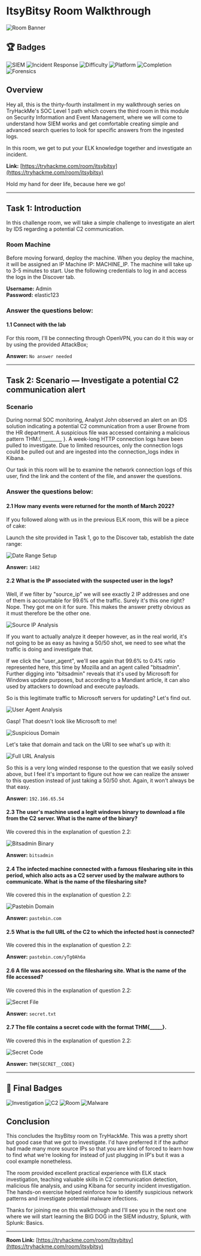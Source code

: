 # ItsyBitsy Room Walkthrough

![Room Banner](https://github.com/user-attachments/assets/ae854cb0-9925-46fa-b2f2-9913e8715883)

## 🏆 Badges
![SIEM](https://img.shields.io/badge/SIEM-ELK_Investigation-0078D6?style=for-the-badge&logo=elasticsearch&logoColor=white)
![Incident Response](https://img.shields.io/badge/Incident_Response-C2_Detection-00C800?style=for-the-badge&logo=shield&logoColor=white)
![Difficulty](https://img.shields.io/badge/Difficulty-Intermediate-FFA500?style=for-the-badge)
![Platform](https://img.shields.io/badge/Platform-TryHackMe-FF0000?style=for-the-badge&logo=tryhackme&logoColor=white)
![Completion](https://img.shields.io/badge/Completion-100%25-00FF00?style=for-the-badge)
![Forensics](https://img.shields.io/badge/Forensics-Network_Logs-800080?style=for-the-badge)

## Overview
Hey all, this is the thirty-fourth installment in my walkthrough series on TryHackMe's SOC Level 1 path which covers the third room in this module on Security Information and Event Management, where we will come to understand how SIEM works and get comfortable creating simple and advanced search queries to look for specific answers from the ingested logs.

In this room, we get to put your ELK knowledge together and investigate an incident.

**Link:** [https://tryhackme.com/room/itsybitsy](https://tryhackme.com/room/itsybitsy)

Hold my hand for deer life, because here we go!

---

## Task 1: Introduction

In this challenge room, we will take a simple challenge to investigate an alert by IDS regarding a potential C2 communication.

### Room Machine
Before moving forward, deploy the machine. When you deploy the machine, it will be assigned an IP Machine IP: MACHINE_IP. The machine will take up to 3-5 minutes to start. Use the following credentials to log in and access the logs in the Discover tab.

**Username:** Admin  
**Password:** elastic123

### Answer the questions below:

#### 1.1 Connect with the lab
For this room, I'll be connecting through OpenVPN, you can do it this way or by using the provided AttackBox;

**Answer:** `No answer needed`

---

## Task 2: Scenario — Investigate a potential C2 communication alert

### Scenario
During normal SOC monitoring, Analyst John observed an alert on an IDS solution indicating a potential C2 communication from a user Browne from the HR department. A suspicious file was accessed containing a malicious pattern THM:{ ________ }. A week-long HTTP connection logs have been pulled to investigate. Due to limited resources, only the connection logs could be pulled out and are ingested into the connection_logs index in Kibana.

Our task in this room will be to examine the network connection logs of this user, find the link and the content of the file, and answer the questions.

### Answer the questions below:

#### 2.1 How many events were returned for the month of March 2022?
If you followed along with us in the previous ELK room, this will be a piece of cake:

Launch the site provided in Task 1, go to the Discover tab, establish the date range:

![Date Range Setup](https://github.com/user-attachments/assets/732d60b4-8cd5-4145-9de1-443d4cec0ab9)

**Answer:** `1482`

#### 2.2 What is the IP associated with the suspected user in the logs?
Well, if we filter by "source_ip" we will see exactly 2 IP addresses and one of them is accountable for 99.6% of the traffic. Surely it's this one right? Nope. They got me on it for sure. This makes the answer pretty obvious as it must therefore be the other one.

![Source IP Analysis](https://github.com/user-attachments/assets/6ee4c099-47fe-49ca-ab86-cd568849f1f3)

If you want to actually analyze it deeper however, as in the real world, it's not going to be as easy as having a 50/50 shot, we need to see what the traffic is doing and investigate that.

If we click the "user_agent", we'll see again that 99.6% to 0.4% ratio represented here, this time by Mozilla and an agent called "bitsadmin". Further digging into "bitsadmin" reveals that it's used by Microsoft for Windows update purposes, but according to a Mandiant article, it can also used by attackers to download and execute payloads.

So is this legitimate traffic to Microsoft servers for updating? Let's find out.

![User Agent Analysis](https://github.com/user-attachments/assets/31f7f689-bfc6-4435-9939-d594bdeb6c44)

Gasp! That doesn't look like Microsoft to me!

![Suspicious Domain](https://github.com/user-attachments/assets/05d5652d-d381-4880-ba82-5df5b93970b1)

Let's take that domain and tack on the URI to see what's up with it:

![Full URL Analysis](https://github.com/user-attachments/assets/773e18de-395c-4f9a-b270-16d2d2924382)

So this is a very long winded response to the question that we easily solved above, but I feel it's important to figure out how we can realize the answer to this question instead of just taking a 50/50 shot. Again, it won't always be that easy.

**Answer:** `192.166.65.54`

#### 2.3 The user's machine used a legit windows binary to download a file from the C2 server. What is the name of the binary?
We covered this in the explanation of question 2.2:

![Bitsadmin Binary](https://github.com/user-attachments/assets/aed437c4-eddb-4818-a38b-d45f8e2bdee3)

**Answer:** `bitsadmin`

#### 2.4 The infected machine connected with a famous filesharing site in this period, which also acts as a C2 server used by the malware authors to communicate. What is the name of the filesharing site?
We covered this in the explanation of question 2.2:

![Pastebin Domain](https://github.com/user-attachments/assets/4d33db6d-d04c-4b95-bc12-28502a3d4548)

**Answer:** `pastebin.com`

#### 2.5 What is the full URL of the C2 to which the infected host is connected?
We covered this in the explanation of question 2.2:

**Answer:** `pastebin.com/yTg0Ah6a`

#### 2.6 A file was accessed on the filesharing site. What is the name of the file accessed?
We covered this in the explanation of question 2.2:

![Secret File](https://github.com/user-attachments/assets/93d5e5c8-900f-44ca-9f97-bdb59e5ad365)

**Answer:** `secret.txt`

#### 2.7 The file contains a secret code with the format THM{_____}.
We covered this in the explanation of question 2.2:

![Secret Code](https://github.com/user-attachments/assets/ec009f96-4682-49b6-bf6f-68da0b430dce)

**Answer:** `THM{SECRET__CODE}`

---

## 🎯 Final Badges
![Investigation](https://img.shields.io/badge/Investigation-Threat_Hunting-FF69B4?style=for-the-badge)
![C2](https://img.shields.io/badge/C2-Communication_Analysis-000080?style=for-the-badge)
![Room](https://img.shields.io/badge/Room-ItsyBitsy-FF4500?style=for-the-badge)
![Malware](https://img.shields.io/badge/Malware-Analysis-008080?style=for-the-badge)

## Conclusion
This concludes the ItsyBitsy room on TryHackMe. This was a pretty short but good case that we got to investigate. I'd have preferred it if the author had made many more source IPs so that you are kind of forced to learn how to find what we're looking for instead of just plugging in IP's but it was a cool example nonetheless.

The room provided excellent practical experience with ELK stack investigation, teaching valuable skills in C2 communication detection, malicious file analysis, and using Kibana for security incident investigation. The hands-on exercise helped reinforce how to identify suspicious network patterns and investigate potential malware infections.

Thanks for joining me on this walkthrough and I'll see you in the next one where we will start learning the BIG DOG in the SIEM industry, Splunk, with Splunk: Basics.

---

**Room Link:** [https://tryhackme.com/room/itsybitsy](https://tryhackme.com/room/itsybitsy)
